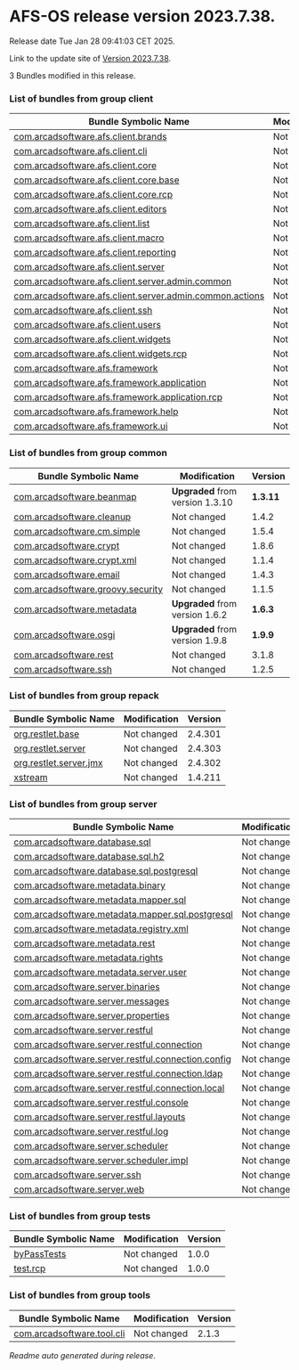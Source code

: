 # AFS-OS release version 2023.7.38.

Release date Tue Jan 28 09:41:03 CET 2025.

Link to the update site of [Version 2023.7.38](https://github.com/ARCAD-Software/AFS/releases/download/2023.7.38/).

3 Bundles modified in this release.



### List of bundles from group **client**

Bundle Symbolic Name | Modification | Version
-------------------- | ------------ | -------
[com.arcadsoftware.afs.client.brands](bundles/client/afs.client.brands) | Not changed | 1.0.4
[com.arcadsoftware.afs.client.cli](bundles/client/afs.client.cli) | Not changed | 1.3.3
[com.arcadsoftware.afs.client.core](bundles/client/afs.client.core) | Not changed | 1.4.7
[com.arcadsoftware.afs.client.core.base](bundles/client/afs.client.core.base) | Not changed | 1.6.4
[com.arcadsoftware.afs.client.core.rcp](bundles/client/afs.client.core.rcp) | Not changed | 1.3.3
[com.arcadsoftware.afs.client.editors](bundles/client/afs.client.editors) | Not changed | 1.2.4
[com.arcadsoftware.afs.client.list](bundles/client/afs.client.list) | Not changed | 1.3.3
[com.arcadsoftware.afs.client.macro](bundles/client/afs.client.macro) | Not changed | 1.2.3
[com.arcadsoftware.afs.client.reporting](bundles/client/afs.client.reporting) | Not changed | 1.5.4
[com.arcadsoftware.afs.client.server](bundles/client/afs.client.server) | Not changed | 1.5.4
[com.arcadsoftware.afs.client.server.admin.common](bundles/client/afs.client.server.admin.common) | Not changed | 1.3.3
[com.arcadsoftware.afs.client.server.admin.common.actions](bundles/client/afs.client.server.admin.common.actions) | Not changed | 1.3.3
[com.arcadsoftware.afs.client.ssh](bundles/client/afs.client.ssh) | Not changed | 2.2.6
[com.arcadsoftware.afs.client.users](bundles/client/afs.client.users) | Not changed | 1.4.4
[com.arcadsoftware.afs.client.widgets](bundles/client/afs.client.widgets) | Not changed | 1.2.4
[com.arcadsoftware.afs.client.widgets.rcp](bundles/client/afs.client.widgets.rcp) | Not changed | 1.3.3
[com.arcadsoftware.afs.framework](bundles/client/afs.framework) | Not changed | 1.2.3
[com.arcadsoftware.afs.framework.application](bundles/client/afs.framework.application) | Not changed | 1.3.5
[com.arcadsoftware.afs.framework.application.rcp](bundles/client/afs.framework.application.rcp) | Not changed | 1.3.4
[com.arcadsoftware.afs.framework.help](bundles/client/afs.framework.help) | Not changed | 1.2.3
[com.arcadsoftware.afs.framework.ui](bundles/client/afs.framework.ui) | Not changed | 1.4.3



### List of bundles from group **common**

Bundle Symbolic Name | Modification | Version
-------------------- | ------------ | -------
[com.arcadsoftware.beanmap](bundles/common/beanmap) | **Upgraded** from version 1.3.10 | **1.3.11**
[com.arcadsoftware.cleanup](bundles/common/cleanup) | Not changed | 1.4.2
[com.arcadsoftware.cm.simple](bundles/common/cm.simple) | Not changed | 1.5.4
[com.arcadsoftware.crypt](bundles/common/crypt) | Not changed | 1.8.6
[com.arcadsoftware.crypt.xml](bundles/common/crypt.xml) | Not changed | 1.1.4
[com.arcadsoftware.email](bundles/common/email) | Not changed | 1.4.3
[com.arcadsoftware.groovy.security](bundles/common/groovy.security) | Not changed | 1.1.5
[com.arcadsoftware.metadata](bundles/common/metadata) | **Upgraded** from version 1.6.2 | **1.6.3**
[com.arcadsoftware.osgi](bundles/common/osgi) | **Upgraded** from version 1.9.8 | **1.9.9**
[com.arcadsoftware.rest](bundles/common/rest) | Not changed | 3.1.8
[com.arcadsoftware.ssh](bundles/common/ssh) | Not changed | 1.2.5



### List of bundles from group **repack**

Bundle Symbolic Name | Modification | Version
-------------------- | ------------ | -------
[org.restlet.base](bundles/repack/org.restlet.base) | Not changed | 2.4.301
[org.restlet.server](bundles/repack/org.restlet.server) | Not changed | 2.4.303
[org.restlet.server.jmx](bundles/repack/org.restlet.server.jmx) | Not changed | 2.4.302
[xstream](bundles/repack/xstream) | Not changed | 1.4.211



### List of bundles from group **server**

Bundle Symbolic Name | Modification | Version
-------------------- | ------------ | -------
[com.arcadsoftware.database.sql](bundles/server/database.sql) | Not changed | 2.3.9
[com.arcadsoftware.database.sql.h2](bundles/server/database.sql.h2) | Not changed | 3.1.3
[com.arcadsoftware.database.sql.postgresql](bundles/server/database.sql.postgresql) | Not changed | 1.2.3
[com.arcadsoftware.metadata.binary](bundles/server/metadata.binary) | Not changed | 1.2.6
[com.arcadsoftware.metadata.mapper.sql](bundles/server/metadata.mapper.sql) | Not changed | 1.5.3
[com.arcadsoftware.metadata.mapper.sql.postgresql](bundles/server/metadata.mapper.sql.postgresql) | Not changed | 1.1.2
[com.arcadsoftware.metadata.registry.xml](bundles/server/metadata.registry.xml) | Not changed | 1.2.4
[com.arcadsoftware.metadata.rest](bundles/server/metadata.rest) | Not changed | 1.4.11
[com.arcadsoftware.metadata.rights](bundles/server/metadata.rights) | Not changed | 1.3.3
[com.arcadsoftware.metadata.server.user](bundles/server/metadata.server.user) | Not changed | 1.2.8
[com.arcadsoftware.server.binaries](bundles/server/server.binaries) | Not changed | 1.2.7
[com.arcadsoftware.server.messages](bundles/server/server.messages) | Not changed | 1.2.3
[com.arcadsoftware.server.properties](bundles/server/server.properties) | Not changed | 1.2.3
[com.arcadsoftware.server.restful](bundles/server/server.restful) | Not changed | 3.1.10
[com.arcadsoftware.server.restful.connection](bundles/server/server.restful.connection) | Not changed | 2.1.6
[com.arcadsoftware.server.restful.connection.config](bundles/server/server.restful.connection.config) | Not changed | 1.3.3
[com.arcadsoftware.server.restful.connection.ldap](bundles/server/server.restful.connection.ldap) | Not changed | 2.4.7
[com.arcadsoftware.server.restful.connection.local](bundles/server/server.restful.connection.local) | Not changed | 1.5.8
[com.arcadsoftware.server.restful.console](bundles/server/server.restful.console) | Not changed | 1.4.5
[com.arcadsoftware.server.restful.layouts](bundles/server/server.restful.layouts) | Not changed | 9.6.4
[com.arcadsoftware.server.restful.log](bundles/server/server.restful.log) | Not changed | 1.2.0
[com.arcadsoftware.server.scheduler](bundles/server/server.scheduler) | Not changed | 1.3.3
[com.arcadsoftware.server.scheduler.impl](bundles/server/server.scheduler.impl) | Not changed | 1.3.3
[com.arcadsoftware.server.ssh](bundles/server/server.ssh) | Not changed | 2.3.4
[com.arcadsoftware.server.web](bundles/server/server.web) | Not changed | 1.2.5



### List of bundles from group **tests**

Bundle Symbolic Name | Modification | Version
-------------------- | ------------ | -------
[byPassTests](bundles/tests/byPassTests) | Not changed | 1.0.0
[test.rcp](bundles/tests/test_RCP) | Not changed | 1.0.0



### List of bundles from group **tools**

Bundle Symbolic Name | Modification | Version
-------------------- | ------------ | -------
[com.arcadsoftware.tool.cli](bundles/tools/tool.cli) | Not changed | 2.1.3






*Readme auto generated during release*.
